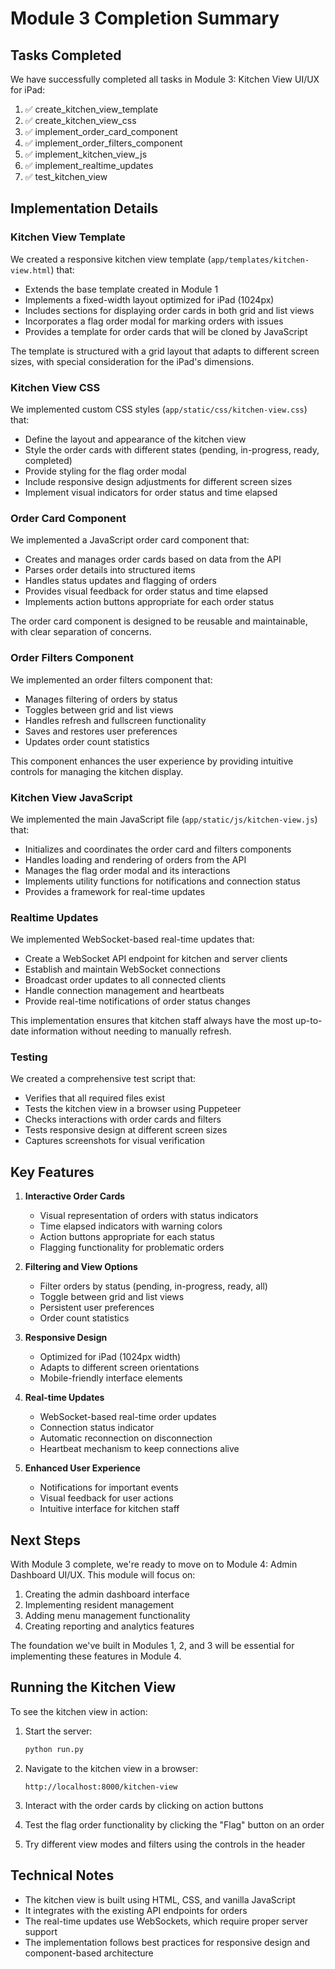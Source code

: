 # Module 3 Completion Summary

## Tasks Completed

We have successfully completed all tasks in Module 3: Kitchen View UI/UX for iPad:

1. ✅ create_kitchen_view_template
2. ✅ create_kitchen_view_css
3. ✅ implement_order_card_component
4. ✅ implement_order_filters_component
5. ✅ implement_kitchen_view_js
6. ✅ implement_realtime_updates
7. ✅ test_kitchen_view

## Implementation Details

### Kitchen View Template

We created a responsive kitchen view template (`app/templates/kitchen-view.html`) that:
- Extends the base template created in Module 1
- Implements a fixed-width layout optimized for iPad (1024px)
- Includes sections for displaying order cards in both grid and list views
- Incorporates a flag order modal for marking orders with issues
- Provides a template for order cards that will be cloned by JavaScript

The template is structured with a grid layout that adapts to different screen sizes, with special consideration for the iPad's dimensions.

### Kitchen View CSS

We implemented custom CSS styles (`app/static/css/kitchen-view.css`) that:
- Define the layout and appearance of the kitchen view
- Style the order cards with different states (pending, in-progress, ready, completed)
- Provide styling for the flag order modal
- Include responsive design adjustments for different screen sizes
- Implement visual indicators for order status and time elapsed

### Order Card Component

We implemented a JavaScript order card component that:
- Creates and manages order cards based on data from the API
- Parses order details into structured items
- Handles status updates and flagging of orders
- Provides visual feedback for order status and time elapsed
- Implements action buttons appropriate for each order status

The order card component is designed to be reusable and maintainable, with clear separation of concerns.

### Order Filters Component

We implemented an order filters component that:
- Manages filtering of orders by status
- Toggles between grid and list views
- Handles refresh and fullscreen functionality
- Saves and restores user preferences
- Updates order count statistics

This component enhances the user experience by providing intuitive controls for managing the kitchen display.

### Kitchen View JavaScript

We implemented the main JavaScript file (`app/static/js/kitchen-view.js`) that:
- Initializes and coordinates the order card and filters components
- Handles loading and rendering of orders from the API
- Manages the flag order modal and its interactions
- Implements utility functions for notifications and connection status
- Provides a framework for real-time updates

### Realtime Updates

We implemented WebSocket-based real-time updates that:
- Create a WebSocket API endpoint for kitchen and server clients
- Establish and maintain WebSocket connections
- Broadcast order updates to all connected clients
- Handle connection management and heartbeats
- Provide real-time notifications of order status changes

This implementation ensures that kitchen staff always have the most up-to-date information without needing to manually refresh.

### Testing

We created a comprehensive test script that:
- Verifies that all required files exist
- Tests the kitchen view in a browser using Puppeteer
- Checks interactions with order cards and filters
- Tests responsive design at different screen sizes
- Captures screenshots for visual verification

## Key Features

1. **Interactive Order Cards**
   - Visual representation of orders with status indicators
   - Time elapsed indicators with warning colors
   - Action buttons appropriate for each status
   - Flagging functionality for problematic orders

2. **Filtering and View Options**
   - Filter orders by status (pending, in-progress, ready, all)
   - Toggle between grid and list views
   - Persistent user preferences
   - Order count statistics

3. **Responsive Design**
   - Optimized for iPad (1024px width)
   - Adapts to different screen orientations
   - Mobile-friendly interface elements

4. **Real-time Updates**
   - WebSocket-based real-time order updates
   - Connection status indicator
   - Automatic reconnection on disconnection
   - Heartbeat mechanism to keep connections alive

5. **Enhanced User Experience**
   - Notifications for important events
   - Visual feedback for user actions
   - Intuitive interface for kitchen staff

## Next Steps

With Module 3 complete, we're ready to move on to Module 4: Admin Dashboard UI/UX. This module will focus on:

1. Creating the admin dashboard interface
2. Implementing resident management
3. Adding menu management functionality
4. Creating reporting and analytics features

The foundation we've built in Modules 1, 2, and 3 will be essential for implementing these features in Module 4.

## Running the Kitchen View

To see the kitchen view in action:

1. Start the server:
   ```bash
   python run.py
   ```

2. Navigate to the kitchen view in a browser:
   ```
   http://localhost:8000/kitchen-view
   ```

3. Interact with the order cards by clicking on action buttons
4. Test the flag order functionality by clicking the "Flag" button on an order
5. Try different view modes and filters using the controls in the header

## Technical Notes

- The kitchen view is built using HTML, CSS, and vanilla JavaScript
- It integrates with the existing API endpoints for orders
- The real-time updates use WebSockets, which require proper server support
- The implementation follows best practices for responsive design and component-based architecture